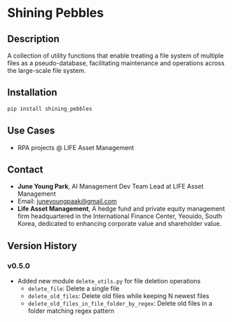 # Shining Pebbles

## Description

A collection of utility functions that enable treating a file system of multiple files as a pseudo-database, facilitating maintenance and operations across the large-scale file system.

## Installation

```bash
pip install shining_pebbles
```

## Use Cases

- RPA projects @ LIFE Asset Management

## Contact

- **June Young Park**, AI Management Dev Team Lead at LIFE Asset Management
- Email: [juneyoungpaak@gmail.com](mailto:juneyoungpaak@gmail.com)
- **Life Asset Management**, A hedge fund and private equity management firm headquartered in the International Finance Center, Yeouido, South Korea, dedicated to enhancing corporate value and shareholder value.

## Version History

### v0.5.0
- Added new module `delete_utils.py` for file deletion operations
  - `delete_file`: Delete a single file
  - `delete_old_files`: Delete old files while keeping N newest files
  - `delete_old_files_in_file_folder_by_regex`: Delete old files in a folder matching regex pattern
